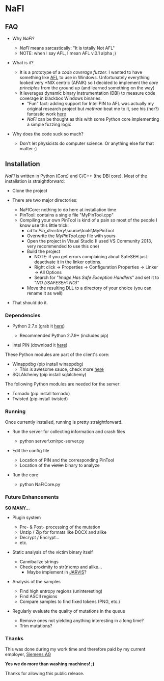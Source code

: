 NaFl
====


FAQ
---

- Why _NaFl_?
    - _NaFl_ means sarcastically: "It is totally Not AFL" </sarcasm>
    - NOTE: when I say AFL, I mean AFL v.0.1 alpha ;)

- What is it?
    - It is a prototype of a _code coverage fuzzer_. I wanted to have something like [AFL](http://lcamtuf.coredump.cx/afl/) to use in Windows. Unfortunately everything looked very *NIX centric (AFAIK) so I decided to implement the _core principles_ from the ground up (and learned something on the way)
    - It leverages dynamic binary instrumentation (DBI) to measure code coverage in blackbox Windows binaries.
        - "Fun" fact: adding support for Intel PIN to AFL was actually my original research project but _mothran_ beat me to it, see his (her?) fantastic work [here](https://github.com/mothran/aflpin)
        - _NaFl_ can be thought as this with some Python core implementing a simple fuzzing logic

- Why does the code suck so much?
    - Don't let physicists do computer science. Or anything else for that matter :)


## Installation ##

_NaFl_ is written in Python (Core) and C/C++ (the DBI core).
Most of the installation is straightforward:

- Clone the project
- There are two major directories:
    - NaFlCore: nothing to do here at installation time
    - PinTool: contains a single file "MyPinTool.cpp"
    - Compiling your own PinTool is kind of a pain so most of the people I know use this little trick:
        - _cd_ to _Pin_directory_\source\tools\MyPinTool
        - Overwrite the _MyPinTool.cpp_ file with yours
        - Open the project in Visual Studio (I used VS Community 2013, very recommended to use this one)
        - Build the project
            - NOTE: if you get errors complaining about SafeSEH just deactivate it in the linker options.
            - Right click -> Properties -> Configuration Properties -> Linker -> All Options
            - Search for "_Image Has Safe Exception Handlers_" and set it to "_NO (/SAFESEH: NO)_"
        - Move the resulting DLL to a directory of your choice (you can rename it as well)

- That should do it.


### Dependencies ###

- Python 2.7.x (grab it [here](https://www.python.org/downloads))
    - Recommended Python 2.7.9+ (includes pip)

- Intel PIN (download it [here](http://software.intel.com/sites/landingpage/pintool/downloads/pin-2.14-71313-msvc12-windows.zip))

These Python modules are part of the client's core:

- Winappdbg (pip install winappdbg)
    - This is awesome sauce, check more [here](http://winappdbg.sourceforge.net/)
- SQLAlchemy (pip install sqlalchemy)

The following Python modules are needed for the server:

- Tornado (pip install tornado)
- Twisted (pip install twisted)


### Running ###

Once currently installed, running is pretty straightforward.

- Run the server for collecting information and crash files
    - python server\xmlrpc-server.py

- Edit the config file
    - Location of PIN and the corresponding PinTool
    - Location of the ~~victim~~ binary to analyze

- Run the core
    - python NaFlCore.py


### Future Enhancements ###

__SO MANY…__

- Plugin system
    - Pre- & Post- processing of the mutation
    - Unzip / Zip for formats like DOCX and alike
    - Decrypt / Encrypt...
    - etc.

- Static analysis of the victim binary itself
    - Cannibalize strings
    - Check proximity to str(n)cmp and alike…
        - Maybe implement in [JARVIS](https://github.com/carlosgprado/JARVIS)?

- Analysis of the samples
    - Find high entropy regions (uninteresting)
    - Find ASCII regions
    - Compare samples to find fixed tokens (PNG, etc.)

- Regularly evaluate the quality of mutations in the queue
    - Remove ones not yielding anything interesting in a long time?
    - Trim mutations?


### Thanks ###

This was done during my work time and therefore paid by my current employer, [Siemens AG](http://www.siemens.com) 

__Yes we do more than washing machines! ;)__

Thanks for allowing this public release.
